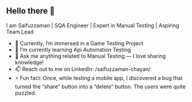 ## Hello there 👋
I am Saifuzzaman | SQA Engineer | Expert in Manual Testing | Aspiring Team Lead

- 🔭 Currently, I’m immersed in a Game Testing Project
- 🌱 I’m currently learning Api Automation Testing
- 💬 Ask me anything related to Manual Testing — I love sharing knowledge!
- 📫 Reach out to me on LinkedIn: /saifuzzaman-chayan/
- ⚡ Fun fact: Once, while testing a mobile app, I discovered a bug that turned the “share” button into a “delete” button. The users were 
      quite puzzled.

